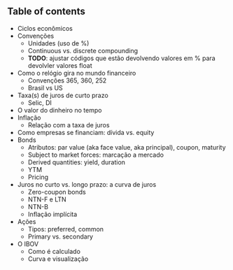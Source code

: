 ## Table of contents

* Ciclos econômicos
* Convenções
    * Unidades (uso de %)
    * Continuous vs. discrete compounding
    * **TODO**: ajustar códigos que estão devolvendo valores em % para devolvler valores float
* Como o relógio gira no mundo financeiro 
  - Convenções 365, 360, 252
  - Brasil vs US
* Taxa(s) de juros de curto prazo
  - Selic, DI
* O valor do dinheiro no tempo
* Inflação
  - Relação com a taxa de juros
* Como empresas se financiam: dívida vs. equity
* Bonds 
  - Atributos: par value (aka face value, aka principal), coupon, maturity
  - Subject to market forces: marcação a mercado
  - Derived quantities: yield, duration
  - YTM
  - Pricing
* Juros no curto vs. longo prazo: a curva de juros
  - Zero-coupon bonds
  - NTN-F e LTN
  - NTN-B
  - Inflação implícita
* Ações
  - Tipos: preferred, common
  - Primary vs. secondary
* O IBOV
  - Como é calculado
  - Curva e visualização
